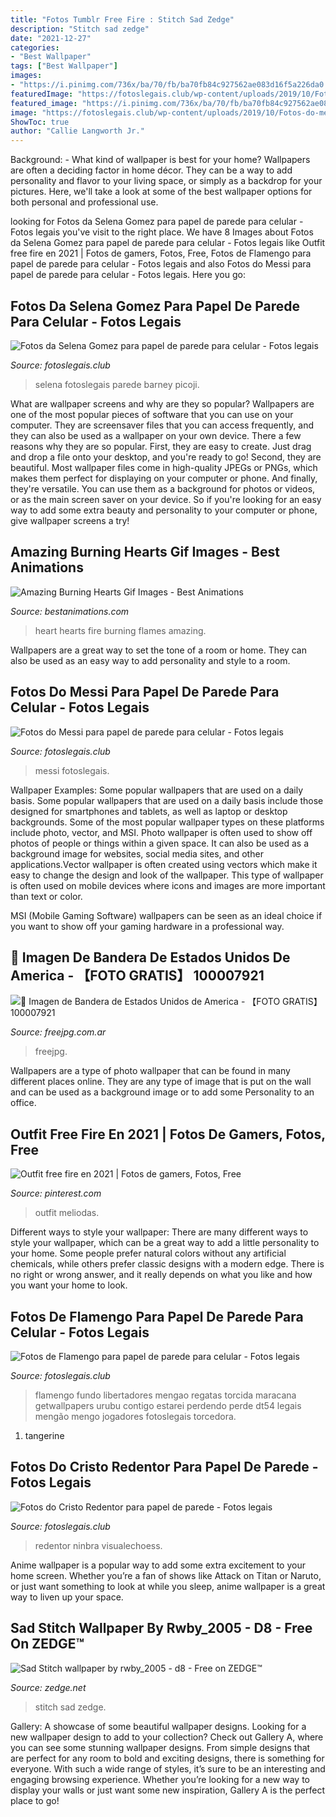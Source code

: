 ```yaml
---
title: "Fotos Tumblr Free Fire : Stitch Sad Zedge"
description: "Stitch sad zedge"
date: "2021-12-27"
categories:
- "Best Wallpaper"
tags: ["Best Wallpaper"]
images:
- "https://i.pinimg.com/736x/ba/70/fb/ba70fb84c927562ae083d16f5a226da0.jpg"
featuredImage: "https://fotoslegais.club/wp-content/uploads/2019/10/Fotos-do-messi-9.jpg"
featured_image: "https://i.pinimg.com/736x/ba/70/fb/ba70fb84c927562ae083d16f5a226da0.jpg"
image: "https://fotoslegais.club/wp-content/uploads/2019/10/Fotos-do-messi-9.jpg"
ShowToc: true
author: "Callie Langworth Jr."
---
```



Background: - What kind of wallpaper is best for your home?
Wallpapers are often a deciding factor in home décor. They can be a way to add personality and flavor to your living space, or simply as a backdrop for your pictures. Here, we'll take a look at some of the best wallpaper options for both personal and professional use.

	

		
looking for Fotos da Selena Gomez para papel de parede para celular - Fotos legais you've visit to the right place. We have 8 Images about Fotos da Selena Gomez para papel de parede para celular - Fotos legais like Outfit free fire en 2021 | Fotos de gamers, Fotos, Free, Fotos de Flamengo para papel de parede para celular - Fotos legais and also Fotos do Messi para papel de parede para celular - Fotos legais. Here you go:
		
    
## Fotos Da Selena Gomez Para Papel De Parede Para Celular - Fotos Legais

<img loading=lazy src="http://fotoslegais.club/wp-content/uploads/2019/10/fotos-da-selena-gomez-6.jpg" onerror="this.onerror=null;this.src='https://tse4.mm.bing.net/th?id=OIP.1J4GxB-hpWVq2YvSGmJqPQHaNK&amp;pid=15.1';" alt="Fotos da Selena Gomez para papel de parede para celular - Fotos legais">

_Source: fotoslegais.club_

>selena fotoslegais parede barney picoji. 

	

What are wallpaper screens and why are they so popular?
Wallpapers are one of the most popular pieces of software that you can use on your computer. They are screensaver files that you can access frequently, and they can also be used as a wallpaper on your own device. There a few reasons why they are so popular. First, they are easy to create. Just drag and drop a file onto your desktop, and you're ready to go! Second, they are beautiful. Most wallpaper files come in high-quality JPEGs or PNGs, which makes them perfect for displaying on your computer or phone. And finally, they're versatile. You can use them as a background for photos or videos, or as the main screen saver on your device. So if you're looking for an easy way to add some extra beauty and personality to your computer or phone, give wallpaper screens a try!

    
## Amazing Burning Hearts Gif Images - Best Animations

<img loading=lazy src="http://bestanimations.com/Signs&amp;Shapes/Hearts/heart-fire-animation29.gif" onerror="this.onerror=null;this.src='https://tse4.mm.bing.net/th?id=OIP.Oa6vc9l9KDVZ0Wu1O7BHDgAAAA&amp;pid=15.1';" alt="Amazing Burning Hearts Gif Images - Best Animations">

_Source: bestanimations.com_

>heart hearts fire burning flames amazing. 

	

Wallpapers are a great way to set the tone of a room or home. They can also be used as an easy way to add personality and style to a room.

    
## Fotos Do Messi Para Papel De Parede Para Celular - Fotos Legais

<img loading=lazy src="https://fotoslegais.club/wp-content/uploads/2019/10/Fotos-do-messi-9.jpg" onerror="this.onerror=null;this.src='https://tse4.mm.bing.net/th?id=OIP.Ok2HYGprLQP_EY-hasGeYAHaNK&amp;pid=15.1';" alt="Fotos do Messi para papel de parede para celular - Fotos legais">

_Source: fotoslegais.club_

>messi fotoslegais. 

	

Wallpaper Examples: Some popular wallpapers that are used on a daily basis.
Some popular wallpapers that are used on a daily basis include those designed for smartphones and tablets, as well as laptop or desktop backgrounds. Some of the most popular wallpaper types on these platforms include photo, vector, and MSI. 
Photo wallpaper is often used to show off photos of people or things within a given space. It can also be used as a background image for websites, social media sites, and other applications.Vector wallpaper is often created using vectors which make it easy to change the design and look of the wallpaper. This type of wallpaper is often used on mobile devices where icons and images are more important than text or color. 

MSI (Mobile Gaming Software) wallpapers can be seen as an ideal choice if you want to show off your gaming hardware in a professional way.

    
## 🥇 Imagen De Bandera De Estados Unidos De America - 【FOTO GRATIS】 100007921

<img loading=lazy src="https://www.freejpg.com.ar/asset/900/f7/f7ed/F100007921.jpg" onerror="this.onerror=null;this.src='https://tse2.mm.bing.net/th?id=OIP.UCYuPV9NbCNYlFhMHcChfAHaLH&amp;pid=15.1';" alt="🥇 Imagen de Bandera de Estados Unidos de America - 【FOTO GRATIS】 100007921">

_Source: freejpg.com.ar_

>freejpg. 

	



Wallpapers are a type of photo wallpaper that can be found in many different places online. They are any type of image that is put on the wall and can be used as a background image or to add some Personality to an office.

    
## Outfit Free Fire En 2021 | Fotos De Gamers, Fotos, Free

<img loading=lazy src="https://i.pinimg.com/736x/ba/70/fb/ba70fb84c927562ae083d16f5a226da0.jpg" onerror="this.onerror=null;this.src='https://tse4.mm.bing.net/th?id=OIP.jMK0ORGUlvX-aE_zsGJ8EwHaN7&amp;pid=15.1';" alt="Outfit free fire en 2021 | Fotos de gamers, Fotos, Free">

_Source: pinterest.com_

>outfit meliodas. 

	

Different ways to style your wallpaper:
There are many different ways to style your wallpaper, which can be a great way to add a little personality to your home. Some people prefer natural colors without any artificial chemicals, while others prefer classic designs with a modern edge. There is no right or wrong answer, and it really depends on what you like and how you want your home to look.

    
## Fotos De Flamengo Para Papel De Parede Para Celular - Fotos Legais

<img loading=lazy src="http://fotoslegais.club/wp-content/uploads/2019/09/fotos-de-flamengo-6.jpg" onerror="this.onerror=null;this.src='https://tse1.mm.bing.net/th?id=OIP.dncmF3YmJVTHM6kdltQ3_wHaNK&amp;pid=15.1';" alt="Fotos de Flamengo para papel de parede para celular - Fotos legais">

_Source: fotoslegais.club_

>flamengo fundo libertadores mengao regatas torcida maracana getwallpapers urubu contigo estarei perdendo perde dt54 legais mengão mengo jogadores fotoslegais torcedora. 

	

1. tangerine 

    
## Fotos Do Cristo Redentor Para Papel De Parede - Fotos Legais

<img loading=lazy src="http://fotoslegais.club/wp-content/uploads/2019/11/fotos-do-cristo-redentor-7.jpg" onerror="this.onerror=null;this.src='https://tse4.mm.bing.net/th?id=OIP.PwiWPT_I7icfuBx5JCYvrwHaLH&amp;pid=15.1';" alt="Fotos do Cristo Redentor para papel de parede - Fotos legais">

_Source: fotoslegais.club_

>redentor ninbra visualechoess. 

	

Anime wallpaper is a popular way to add some extra excitement to your home screen. Whether you’re a fan of shows like Attack on Titan or Naruto, or just want something to look at while you sleep, anime wallpaper is a great way to liven up your space.

    
## Sad Stitch Wallpaper By Rwby_2005 - D8 - Free On ZEDGE™

<img loading=lazy src="https://fsa.zobj.net/crop.php?r=DrVFJz-94EUjREr5U8yOUXpNFF6_tgGZWrbQAdA8A64TmS9ai7RHYvri8gRciuO5TT0FExFHJP6eq3nYjYTTcQkiDJjA_6IS9Tp1YQGZqLrTngKP2Z1PODifHharmVEzK0WOItOq4o0KE23N" onerror="this.onerror=null;this.src='https://tse2.mm.bing.net/th?id=OIP.oBHjCqL_1A8fb9_gaOjAaAHaL7&amp;pid=15.1';" alt="Sad Stitch wallpaper by rwby_2005 - d8 - Free on ZEDGE™">

_Source: zedge.net_

>stitch sad zedge. 

	

Gallery: A showcase of some beautiful wallpaper designs.
Looking for a new wallpaper design to add to your collection? Check out Gallery A, where you can see some stunning wallpaper designs. From simple designs that are perfect for any room to bold and exciting designs, there is something for everyone. With such a wide range of styles, it’s sure to be an interesting and engaging browsing experience. Whether you’re looking for a new way to display your walls or just want some new inspiration, Gallery A is the perfect place to go!





	
	
